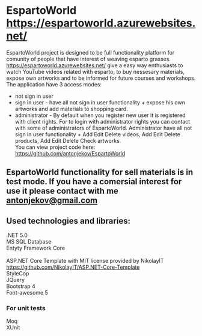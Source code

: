 # EspartoWorld https://espartoworld.azurewebsites.net/

EspartoWorld project is designed to be full functionality platform for comunity of people that have interest of weaving esparto grasses.<br />
https://espartoworld.azurewebsites.net/ give a easy way enthusiasts to watch YouTube videos related with esparto, to buy nessesary materials, expose own artworks and to be informed for future courses and workshops. 
The application have 3 access modes:<br />
- not sign in user <br />
- sign in user - have all not sign in user functionality + expose his own artworks and add materials to shopping card.<br />
- administrator - By default when you register new user it is registered with client rights. For to login with administrator rights you can contact with some of administrators of EspartoWorld. Administrator have all not sign in user functionality + Add Edit Delete videos, Add Edit Delete products, Add Edit Delete Check artworks.<br />
You can view project code here: https://github.com/antonjekov/EspartoWorld

## EspartoWorld functionality for sell materials is in test mode. If you have a comersial interest for use it please contact with me antonjekov@gmail.com

## Used technologies and libraries:

.NET 5.0<br />
MS SQL Database<br />
Entyty Framework Core<br />  
ASP.NET Core Template with MIT license provided by NikolayIT https://github.com/NikolayIT/ASP.NET-Core-Template<br />
StyleCop<br />
JQuery<br />
Bootstrap 4<br />
Font-awesome 5<br />

### For unit tests
Moq<br />
XUnit<br />



